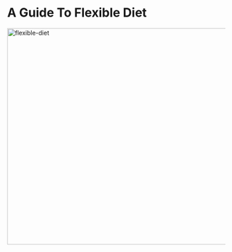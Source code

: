 <h1>A Guide To Flexible Diet</h1>

<img width="1306" alt="flexible-diet" src="https://user-images.githubusercontent.com/12003008/68423328-843beb00-0167-11ea-9861-e1548fde1772.png" width="500" height="500">
